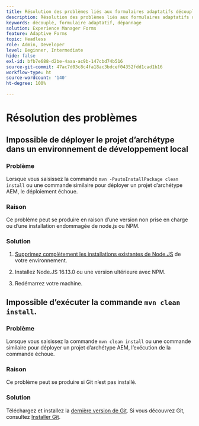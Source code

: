 ```yaml
---
title: Résolution des problèmes liés aux formulaires adaptatifs découplés
description: Résolution des problèmes liés aux formulaires adaptatifs découplés
keywords: découplé, formulaire adaptatif, dépannage
solution: Experience Manager Forms
feature: Adaptive Forms
topic: Headless
role: Admin, Developer
level: Beginner, Intermediate
hide: false
exl-id: bfb7e688-d2be-4aaa-ac9b-147cbd74b516
source-git-commit: 47ac7d03c8c4fa18ac3bdcef04352fdd1cad1b16
workflow-type: ht
source-wordcount: '140'
ht-degree: 100%

---
```


# Résolution des problèmes

## Impossible de déployer le projet d’archétype dans un environnement de développement local

### Problème

Lorsque vous saisissez la commande `mvn -PautoInstallPackage clean install` ou une commande similaire pour déployer un projet d’archétype AEM, le déploiement échoue.

### Raison

Ce problème peut se produire en raison d’une version non prise en charge ou d’une installation endommagée de node.js ou NPM.

### Solution

1. [Supprimez complètement les installations existantes de Node.JS](https://khushwantsehgal.wordpress.com/2022/06/28/how-to-remove-node-js-completely-from-windows-10/) de votre environnement.

1. Installez Node.JS 16.13.0 ou une version ultérieure avec NPM.

1. Redémarrez votre machine.


## Impossible d’exécuter la commande `mvn clean install`.

### Problème

Lorsque vous saisissez la commande `mvn clean install` ou une commande similaire pour déployer un projet d’archétype AEM, l’exécution de la commande échoue.

### Raison

Ce problème peut se produire si Git n’est pas installé.

### Solution

Téléchargez et installez la [dernière version de Git](https://git-scm.com/downloads). Si vous découvrez Git, consultez [Installer Git](https://git-scm.com/book/en/v2/Getting-Started-Installing-Git).
